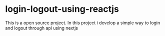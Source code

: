 # login-logout-using-reactjs
This is a open source project. In this project i develop a simple way to login and logout through api using nextjs
